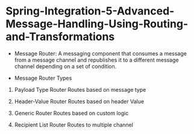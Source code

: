 # Spring-Integration-5-Advanced-Message-Handling-Using-Routing-and-Transformations

- Message Router:
A messaging component that consumes a message from a message channel and republishes it to a different message channel depending 
on a set of condition.

- Message Router Types
1) Payload Type Router
Routes based on message type

2) Header-Value Router
Routes based on header Value

3) Generic Router
Routes based on custom logic

4) Recipient List Router
Routes to multiple channel
